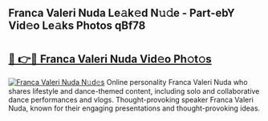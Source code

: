 ## Franca Valeri Nuda Le𝚊k𝚎d N𝚞𝚍e - Part-ebY Vid𝚎o Le𝚊ks Photos qBf78

# <h2><a href="http://fbf4o7u.evod.top/?m=Franca+Valeri+Nuda">🔗 👉🔴 Franca Valeri Nuda Vid𝚎o Ph𝚘t𝚘s</a></h2>

[![Franca Valeri Nuda N𝚞d𝚎s](https://i.imgur.com/8V9OHl7.gif)](http://fbf4o7u.evod.top/?m=Franca+Valeri+Nuda)
Online personality Franca Valeri Nuda who shares lifestyle and dance-themed content, including solo and collaborative dance performances and vlogs. Thought-provoking speaker Franca Valeri Nuda, known for their engaging presentations and thought-provoking ideas. 
